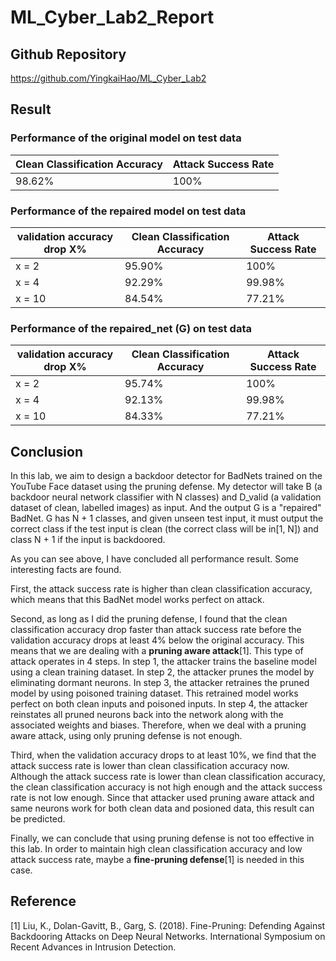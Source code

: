 # ML_Cyber_Lab2_Report

## Github Repository

https://github.com/YingkaiHao/ML_Cyber_Lab2

## Result

### Performance of the original model on test data

| Clean Classification Accuracy | Attack Success Rate |
| ----------------------------- | ------------------- |
| 98.62%                        | 100%                |

### Performance of the repaired model on test data

| validation accuracy drop  X% | Clean Classification Accuracy | Attack Success Rate |
| ---------------------------- | ----------------------------- | ------------------- |
| x = 2                        | 95.90%                        | 100%                |
| x = 4                        | 92.29%                        | 99.98%              |
| x = 10                       | 84.54%                        | 77.21%              |

### Performance of the repaired_net (G) on test data

| validation accuracy drop  X% | Clean Classification Accuracy | Attack Success Rate |
| ---------------------------- | ----------------------------- | ------------------- |
| x = 2                        | 95.74%                        | 100%                |
| x = 4                        | 92.13%                        | 99.98%              |
| x = 10                       | 84.33%                        | 77.21%              |

## Conclusion

In this lab, we aim to design a backdoor detector for BadNets trained on the YouTube Face dataset using the pruning defense. My detector will take B (a backdoor neural network classifier with N classes) and D_valid (a validation dataset of clean, labelled images) as input. And the output G is a "repaired" BadNet. G has N + 1 classes, and given unseen test input, it must output the correct class if the test input is clean (the correct class will be in[1, N]) and class N + 1 if the input is backdoored.

As you can see above, I have concluded all performance result. Some interesting facts are found. 

First, the attack success rate is higher than clean classification accuracy, which means that this BadNet model works perfect on attack. 

Second, as long as I did the pruning defense, I found that the clean classification accuracy drop faster than attack success rate before the validation accuracy drops at least 4% below the original accuracy. This means that we are dealing with a **pruning aware attack**[1]. This type of attack operates in 4 steps. In step 1, the attacker trains the baseline model using a clean training dataset. In step 2, the attacker prunes the model by eliminating dormant neurons. In step 3, the attacker retraines the pruned model by using poisoned training dataset. This retrained model works perfect on both clean inputs and poisoned inputs. In step 4, the attacker reinstates all pruned neurons back into the network along with the associated weights and biases. Therefore, when we deal with a pruning aware attack, using only pruning defense is not enough. 

Third, when the validation accuracy drops to at least 10%, we find that the attack success rate is lower than clean classification accuracy now. Although the attack success rate is lower than clean classification accuracy, the clean classification accuracy is not high enough and the attack success rate is not low enough. Since that attacker used pruning aware attack and same neurons work for both clean data and posioned data, this result can be predicted. 

Finally, we can conclude that using pruning defense is not too effective in this lab. In order to maintain high clean classification accuracy and low attack success rate, maybe a **fine-pruning defense**[1] is needed in this case. 

## Reference

[1] Liu, K., Dolan-Gavitt, B., Garg, S. (2018). Fine-Pruning: Defending Against Backdooring Attacks on Deep Neural Networks. International Symposium on Recent Advances in Intrusion Detection.